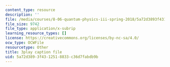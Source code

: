```yaml
---
content_type: resource
description: ''
file: /media/courses/8-06-quantum-physics-iii-spring-2018/5a72d3893f4312518833c36d7fabdb9b_VaBMK5JSz2I.srt
file_size: 9742
file_type: application/x-subrip
learning_resource_types: []
license: https://creativecommons.org/licenses/by-nc-sa/4.0/
ocw_type: OCWFile
resourcetype: Other
title: 3play caption file
uid: 5a72d389-3f43-1251-8833-c36d7fabdb9b
---
```

